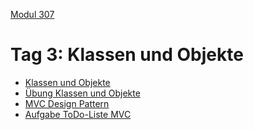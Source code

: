  [Modul 307](/ilv.307)
 
# Tag 3: Klassen und Objekte

- [Klassen und Objekte](/ilv.307/03-modul-307/01-klassen-objekte)
- [Übung Klassen und Objekte](/ilv.307/03-modul-307/01.1-klassen-objekte-uebung)
- [MVC Design Pattern](/ilv.307/03-modul-307/02-mvc-design-pattern)
- [Aufgabe ToDo-Liste MVC](/ilv.307/03-modul-307/03-todo-mvc-aufgabe)
<!--stackedit_data:
eyJoaXN0b3J5IjpbLTE2MzAyNTE3MDMsMTc1Mzc0OTM1LDczMD
k5ODExNl19
-->